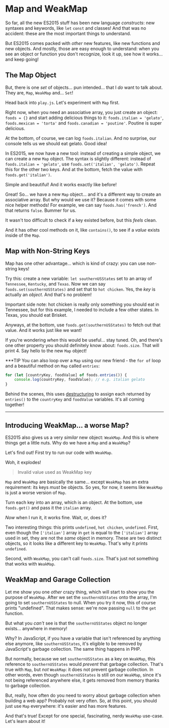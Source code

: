 # Map and WeakMap

So far, all the new ES2015 stuff has been new language *constructs*: new syntaxes
and keywords, like `let` `const` and classes! And that was no accident: these are
the most important things to understand.

But ES2015 comes packed with *other* new features, like new functions and new objects.
And mostly, those are easy enough to understand: when you see an object or function
you don't recognize, look it up, see how it works... and keep going!

## The Map Object

But, there is one *set* of objects... pun intended... that I *do* want to talk about.
They are, `Map`, `WeakMap` and... `Set`!

Head back into `play.js`. Let's experiment with `Map` first.

Right now, when you need an associative array, you just create an object: `foods = {}`
and start adding delicious things to it: `foods.italian = 'gelato'`,
`foods.mexican = 'torta'` and `foods.canadian = 'poutine'`. Poutine is super delicious.

At the bottom, of course, we can log `foods.italian`. And no surprise, our console
tells us we should eat gelato. Good idea!

In ES2015, we now have a new tool: instead of creating a simple object, we can
create a new `Map` object. The syntax is slightly different: instead of `foods.italian = 'gelato'`,
use `foods.set('italian', 'gelato')`. Repeat this for the other two keys. And at
the bottom, fetch the value with `foods.get('italian')`.

Simple and beautiful! And it works exactly like before!

Great! So... we have a new `Map` object... and it's a different way to create an
associative array. But why would we use it? Because it comes with some nice helper
methods! For example, we can say `foods.has('french')`. And that returns `false`.
Bummer for us.

It wasn't too difficult to check if a key existed before, but this *feels* clean.

And it has other cool methods on it, like `contains()`, to see if a *value* exists
inside of the `Map`.

## Map with Non-String Keys

Map has one other advantage... which is kind of crazy: you can use non-string keys!

Try this: create a new variable: `let southernUSStates` set to an array of
`Tennessee`, `Kentucky`, and `Texas`. Now we can say `foods.set(southernUSStates)`
and set that to `hot chicken`. Yes, the *key* is actually an *object*. And that's
no problem!

Important side note: hot chicken is really only something you should eat in Tennessee,
but for this example, I needed to include a few other states. In Texas, you should
eat Brisket.

Anyways, at the bottom, use `foods.get(southernUSStates)` to fetch out that value.
And it works just like we want!

If you're wondering *when* this would be useful... stay tuned. Oh, and there's one
other property you should definitely know about: `foods.size`. That will print 4.
Say hello to the new `Map` object!

***TIP
You can also loop over a `Map` using our new friend - the `for of` loop and a
beautiful method on `Map` called `entries`:

```javascript
for (let [countryKey, foodValue] of foods.entries()) {
    console.log(countryKey, foodValue); // e.g. italian gelato
}
```

Behind the scenes, this uses [destructuring](http://knpuniversity.com/screencast/javascript-es6/destructuring)
to assign each returned by `entries()` to the `countryKey` and `foodValue` variables.
It's all coming together!
***

## Introducing WeakMap... a worse Map?

ES2015 also gives us a very *similar* new object: `WeakMap`. And this is where
things get a little nuts. Why do we have a `Map` and a `WeakMap`?

Let's find out! First try to run our code with `WeakMap`.

Woh, it explodes!

> Invalid value used as WeakMap key

`Map` and `WeakMap` are basically the same... except `WeakMap` has an extra requirement:
its keys *must* be objects. So yes, for now, it seems like `WeakMap` is just a worse
version of `Map`.

Turn each key into an array, which is an object. At the bottom, use `foods.get()`
and pass it the `italian` array.

*Now* when I run it, it works fine. Wait, or, does it?

Two interesting things: this prints `undefined`, `hot chicken`, `undefined`. First,
even though the `['italian']` array in `get` is equal to the `['italian']` array
used in set, they are not the *same* object in memory. These are two distinct objects,
so it looks like a different key to `WeakMap`. That's why it prints `undefined`.

Second, with `WeakMap`, you can't call `foods.size`. That's just not something that
works with `WeakMap`.

## WeakMap and Garage Collection

Let me show you one *other* crazy thing, which will start to show you the purpose
of `WeakMap`. After we set the `southernUSStates` onto the array, I'm going to set
`southernUSStates` to null. When you try it now, this of course prints "undefined".
That makes sense: we're now passing `null` to the `get` function.

But what you *can't* see is that the `southernUSStates` object no longer exists...
anywhere in memory! 

Why? In JavaScript, if you have a variable that isn't referenced by anything else
anymore, like `southernUSStates`, it's eligible to be removed by JavaScript's
garbage collection. The same thing happens in PHP.

But normally, because we set `southernUSStates` as a key on `WeakMap`, this
reference to `southernUSStates` would *prevent* that garbage collection. That's
true with `Map`, but *not* `WeakMap`: it does not prevent garbage collection. In
other words, even though `southernUSStates` is still on our `WeakMap`, since it's
not being referenced anywhere else, it gets removed from memory thanks to garbage
collection.

But, really, how often do you need to worry about garbage collection when building
a web app? Probably not very often. So, at this point, you should just use `Map`
everywhere: it's easier and has more features.

And that's true! Except for one special, fascinating, nerdy `WeakMap` use-case.
Let's learn about it!
